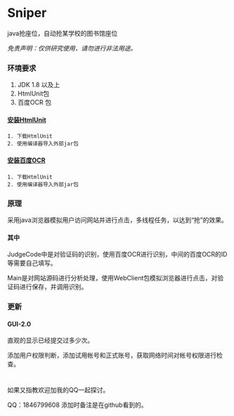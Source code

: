 # Sniper
 java抢座位，自动抢某学校的图书馆座位

 *免责声明：仅供研究使用，请勿进行非法用途。*


 ### 环境要求
 1. JDK 1.8 以及上
 2. HtmlUnit包
 3. 百度OCR 包

 #### [安装HtmlUnit](http://htmlunit.sourceforge.net/)
 ```
 1. 下载HtmlUnit
 2. 使用编译器导入外部jar包

```
 #### [安装百度OCR](https://ai.baidu.com/download?sdkId=1)
 ```
 1. 下载HtmlUnit
 2. 使用编译器导入外部jar包
 ```

 ### 原理

 采用java浏览器模拟用户访问网站并进行点击，多线程任务，以达到“抢”的效果。

 #### 其中

 JudgeCode中是对验证码的识别，使用百度OCR进行识别，中间的百度OCR的ID等需要自己填写。

 Main是对网站源码进行分析处理，使用WebClient包模拟浏览器进行点击，对验证码进行保存，并调用识别。




 ### 更新

 #### GUI-2.0
 直观的显示已经提交过多少次。

 添加用户权限判断，添加试用帐号和正式账号，获取网络时间对帐号权限进行检查。
 
 #
 如果又指教欢迎加我的QQ一起探讨。

 QQ：1846799608  添加时备注是在github看到的。
